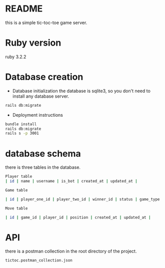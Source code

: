 # README

this is a simple tic-toc-toe game server.

# Ruby version

ruby 3.2.2

# Database creation

- Database initialization
  the database is sqlite3, so you don't need to install any database server.

```bash
rails db:migrate
```

- Deployment instructions

```bash
bundle install
rails db:migrate
rails s -p 3001
```

# database schema

there is three tables in the database.

```bash
Player table
| id | name | username | is_bot | created_at | updated_at |
```

```bash
Game table

| id | player_one_id | player_two_id | winner_id | status | game_type | created_at | updated_at |
```

```bash
Move table

| id | game_id | player_id | position | created_at | updated_at |
```

# API

there is a postman collection in the root directory of the project.

```bash
tictoc.postman_collection.json
```
